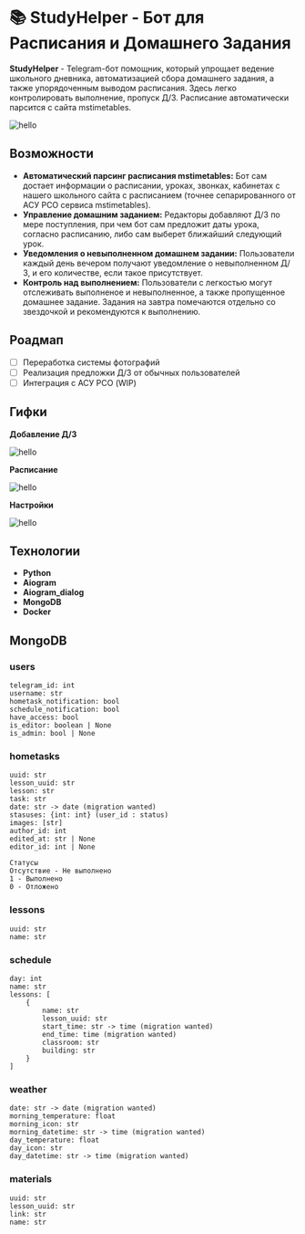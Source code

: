 # 📚 StudyHelper - Бот для Расписания и Домашнего Задания

**StudyHelper** - Telegram-бот помощник, который упрощает ведение школьного дневника, автоматизацией сбора домашнего задания, а также упорядоченным выводом расписания. Здесь легко контролировать выполнение, пропуск Д/З. Расписание автоматически парсится с сайта mstimetables.

![hello](./readme/hello.gif)

## Возможности

- **Автоматический парсинг расписания mstimetables:** Бот сам достает информации о расписании, уроках, звонках, кабинетах с нашего школьного сайта с расписанием (точнее сепарированного от АСУ РСО сервиса mstimetables).
- **Управление домашним заданием:** Редакторы добавляют Д/З по мере поступления, при чем бот сам предложит даты урока, согласно расписанию, либо сам выберет ближайший следующий урок.
- **Уведомления о невыполненном домашнем задании:** Пользователи каждый день вечером получают уведомление о невыполненном Д/З, и его количестве, если такое присутствует.
- **Контроль над выполнением:** Пользователи с легкостью могут отслеживать выполненое и невыполненное, а также пропущенное домашнее задание. Задания на завтра помечаются отдельно со звездочкой и рекомендуются к выполнению.

## Роадмап

- [ ] Переработка системы фотографий
- [ ] Реализация предложки Д/З от обычных пользователей
- [ ] Интеграция с АСУ РСО (WIP)

## Гифки

**Добавление Д/З**

![hello](./readme/add_homework.gif)

**Расписание**

![hello](./readme/schedule_hw.gif)

**Настройки**

![hello](./readme/settings.gif)

## Технологии

- **Python**
- **Aiogram**
- **Aiogram_dialog**
- **MongoDB**
- **Docker**

## MongoDB

### users

```
telegram_id: int
username: str
hometask_notification: bool
schedule_notification: bool
have_access: bool
is_editor: boolean | None
is_admin: bool | None
```

### hometasks

```
uuid: str
lesson_uuid: str
lesson: str
task: str
date: str -> date (migration wanted)
stasuses: {int: int} (user_id : status)
images: [str]
author_id: int
edited_at: str | None
editor_id: int | None
```

```
Статусы
Отсутствие - Не выполнено
1 - Выполнено
0 - Отложено
```

### lessons

```
uuid: str
name: str

```

### schedule

```
day: int
name: str
lessons: [
    {
        name: str
        lesson_uuid: str
        start_time: str -> time (migration wanted)
        end_time: time (migration wanted)
        classroom: str
        building: str
    }
]
```

### weather

```
date: str -> date (migration wanted)
morning_temperature: float
morning_icon: str
morning_datetime: str -> time (migration wanted)
day_temperature: float
day_icon: str
day_datetime: str -> time (migration wanted)
```

### materials

```
uuid: str
lesson_uuid: str
link: str
name: str
```
